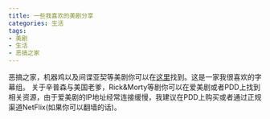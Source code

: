 ```yaml
---
title: 一些我喜欢的美剧分享
categories: 生活
tags: 
- 美剧
- 生活
- 恶搞之家
---
```


恶搞之家，机器鸡以及间谍亚契等美剧你可以在[这里](https://mdsub.tk/mdunofficial/feaa315d17a640108aed34bf3c6dac4e)找到。这是一家我很喜欢的字幕组。
关于辛普森与美国老爹，Rick&Morty等剧你可以在爱美剧或者PDD上找到相关资源，由于爱美剧的IP地址经常连接缓慢，我建议在PDD上购买或者通过正规渠道NetFlix(如果你可以翻墙的话)。